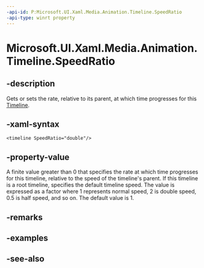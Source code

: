 ```yaml
---
-api-id: P:Microsoft.UI.Xaml.Media.Animation.Timeline.SpeedRatio
-api-type: winrt property
---
```


<!-- Property syntax
public double SpeedRatio { get;  set; }
-->

# Microsoft.UI.Xaml.Media.Animation.Timeline.SpeedRatio

## -description
Gets or sets the rate, relative to its parent, at which time progresses for this [Timeline](timeline.md).

## -xaml-syntax
```xaml
<timeline SpeedRatio="double"/>
```


## -property-value
A finite value greater than 0 that specifies the rate at which time progresses for this timeline, relative to the speed of the timeline's parent. If this timeline is a root timeline, specifies the default timeline speed. The value is expressed as a factor where 1 represents normal speed, 2 is double speed, 0.5 is half speed, and so on. The default value is 1.

## -remarks

## -examples

## -see-also
